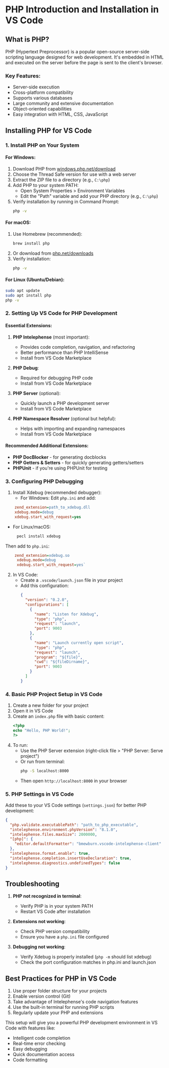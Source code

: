 # PHP Introduction and Installation in VS Code

## What is PHP?

PHP (Hypertext Preprocessor) is a popular open-source server-side scripting language designed for web development. It's embedded in HTML and executed on the server before the page is sent to the client's browser.

### Key Features:
- Server-side execution
- Cross-platform compatibility
- Supports various databases
- Large community and extensive documentation
- Object-oriented capabilities
- Easy integration with HTML, CSS, JavaScript

## Installing PHP for VS Code

### 1. Install PHP on Your System

#### For Windows:
1. Download PHP from [windows.php.net/download](https://windows.php.net/download)
2. Choose the Thread Safe version for use with a web server
3. Extract the ZIP file to a directory (e.g., `C:\php`)
4. Add PHP to your system PATH:
   - Open System Properties > Environment Variables
   - Edit the "Path" variable and add your PHP directory (e.g., `C:\php`)
5. Verify installation by running in Command Prompt:
   ```bash
   php -v
   ```

#### For macOS:
1. Use Homebrew (recommended):
   ```bash
   brew install php
   ```
2. Or download from [php.net/downloads](https://www.php.net/downloads)
3. Verify installation:
   ```bash
   php -v
   ```

#### For Linux (Ubuntu/Debian):
```bash
sudo apt update
sudo apt install php
php -v
```

### 2. Setting Up VS Code for PHP Development

#### Essential Extensions:
1. **PHP Intelephense** (most important):
   - Provides code completion, navigation, and refactoring
   - Better performance than PHP IntelliSense
   - Install from VS Code Marketplace

2. **PHP Debug**:
   - Required for debugging PHP code
   - Install from VS Code Marketplace

3. **PHP Server** (optional):
   - Quickly launch a PHP development server
   - Install from VS Code Marketplace

4. **PHP Namespace Resolver** (optional but helpful):
   - Helps with importing and expanding namespaces
   - Install from VS Code Marketplace

#### Recommended Additional Extensions:
- **PHP DocBlocker** - for generating docblocks
- **PHP Getters & Setters** - for quickly generating getters/setters
- **PHPUnit** - if you're using PHPUnit for testing

### 3. Configuring PHP Debugging

1. Install Xdebug (recommended debugger):
   - For Windows: Edit `php.ini` and add:
 ```ini
     zend_extension=path_to_xdebug.dll
     xdebug.mode=debug
     xdebug.start_with_request=yes
``` 
- For Linux/macOS:
```bash
     pecl install xdebug
```
Then add to `php.ini`:
```ini
	zend_extension=xdebug.so
     xdebug.mode=debug
     xdebug.start_with_request=yes`
```

2. In VS Code:
   - Create a `.vscode/launch.json` file in your project
   - Add this configuration:
     ```json
     {
       "version": "0.2.0",
       "configurations": [
         {
           "name": "Listen for Xdebug",
           "type": "php",
           "request": "launch",
           "port": 9003
         },
         {
           "name": "Launch currently open script",
           "type": "php",
           "request": "launch",
           "program": "${file}",
           "cwd": "${fileDirname}",
           "port": 9003
         }
       ]
     }
     ```

### 4. Basic PHP Project Setup in VS Code

1. Create a new folder for your project
2. Open it in VS Code
3. Create an `index.php` file with basic content:
   ```php
   <?php
   echo "Hello, PHP World!";
   ?>
   ```
4. To run:
   - Use the PHP Server extension (right-click file > "PHP Server: Serve project")
   - Or run from terminal:
     ```bash
     php -S localhost:8000
     ```
   - Then open `http://localhost:8000` in your browser

### 5. PHP Settings in VS Code

Add these to your VS Code settings (`settings.json`) for better PHP development:

```json
{
  "php.validate.executablePath": "path_to_php_executable",
  "intelephense.environment.phpVersion": "8.1.0",
  "intelephense.files.maxSize": 2000000,
  "[php]": {
    "editor.defaultFormatter": "bmewburn.vscode-intelephense-client"
  },
  "intelephense.format.enable": true,
  "intelephense.completion.insertUseDeclaration": true,
  "intelephense.diagnostics.undefinedTypes": false
}
```

## Troubleshooting

1. **PHP not recognized in terminal**:
   - Verify PHP is in your system PATH
   - Restart VS Code after installation

2. **Extensions not working**:
   - Check PHP version compatibility
   - Ensure you have a `php.ini` file configured

3. **Debugging not working**:
   - Verify Xdebug is properly installed (`php -m` should list xdebug)
   - Check the port configuration matches in php.ini and launch.json

## Best Practices for PHP in VS Code

1. Use proper folder structure for your projects
2. Enable version control (Git)
3. Take advantage of Intelephense's code navigation features
4. Use the built-in terminal for running PHP scripts
5. Regularly update your PHP and extensions

This setup will give you a powerful PHP development environment in VS Code with features like:
- Intelligent code completion
- Real-time error checking
- Easy debugging
- Quick documentation access
- Code formatting